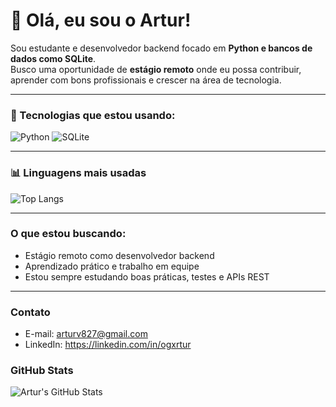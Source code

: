 # 👋 Olá, eu sou o Artur!

Sou estudante e desenvolvedor backend focado em **Python e bancos de dados como SQLite**.  
Busco uma oportunidade de **estágio remoto** onde eu possa contribuir, aprender com bons profissionais e crescer na área de tecnologia.

---

### 🚀 Tecnologias que estou usando:
![Python](https://img.shields.io/badge/Python-3776AB?style=for-the-badge&logo=python&logoColor=white)
![SQLite](https://img.shields.io/badge/SQLite-003B57?style=for-the-badge&logo=sqlite&logoColor=white)

---
### 📊 Linguagens mais usadas
![Top Langs](https://github-readme-stats.vercel.app/api/top-langs/?username=ogxrtur&layout=compact&theme=dark)

---

###  O que estou buscando:
-  Estágio remoto como desenvolvedor backend
-  Aprendizado prático e trabalho em equipe
-  Estou sempre estudando boas práticas, testes e APIs REST

---


###  Contato
-  E-mail: arturv827@gmail.com
-  LinkedIn: https://linkedin.com/in/ogxrtur
###  GitHub Stats
![Artur's GitHub Stats](https://github-readme-stats.vercel.app/api?username=ogxrtur&show_icons=true&theme=radical)
